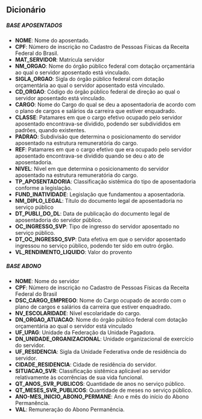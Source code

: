 ## Dicionário
##### BASE APOSENTADOS
- **NOME**: Nome do aposentado.
- **CPF**: Número de inscrição no Cadastro de Pessoas Físicas da Receita Federal do Brasil.
- **MAT_SERVIDOR**: Matrícula servidor
- **NM_ORGAO**: Nome do órgão público federal com dotação orçamentária ao qual o servidor aposentado está vinculado.
- **SIGLA_ORGAO**: Sigla do órgão público federal com dotação orçamentária ao qual o servidor aposentado está vinculado.
- **CD_ORGAO**: Código do órgão público federal de direção ao qual o servidor aposentado está vinculado.
- **CARGO**: Nome do Cargo do qual se deu a aposentadoria de acordo com o plano de cargos e salários da carreira que estiver enquadrado.
- **CLASSE**: Patamares em que o cargo efetivo ocupado pelo servidor aposentado encontrava-se dividido, podendo ser subdivididos em padrões, quando existentes.
- **PADRAO**: Subdivisão que determina o posicionamento do servidor aposentado na estrutura remuneratória do cargo.
- **REF**: Patamares em que o cargo efetivo que era ocupado pelo servidor aposentado encontrava-se dividido quando se deu o ato de aposentadoria.
- **NIVEL**: Nível em que determina o posicionamento do servidor aposentado na estrutura remuneratória do cargo.
- **TP_APOSENTADORIA**: Classificação sistêmica do tipo de aposentadoria conforme a legislação.
- **FUND_INATIVIDADE**: Legislação que fundamentou a aposentadoria.
- **NM_DIPLO_LEGAL**: Título do documento legal de aposentadoria no serviço público
- **DT_PUBLI_DO_DL**: Data de publicação do documento legal de aposentadoria do servidor público.
- **OC_INGRESSO_SVP**: Tipo de ingresso do servidor aposentado no serviço público.
- **DT_OC_INGRESSO_SVP**: Data efetiva em que o servidor aposentado ingressou no serviço público, podendo ter sido em outro órgão.
- **VL_RENDIMENTO_LIQUIDO**: Valor do provento

##### BASE ABONO
- **NOME**: Nome do servidor 
- **CPF**:  Número de inscrição no Cadastro de Pessoas Físicas da Receita Federal do Brasil
- **DSC_CARGO_EMPREGO**: Nome do Cargo ocupado de acordo com o plano de cargos e salários da carreira que estiver enquadrado.
- **NV_ESCOLARIDADE**: Nível escolaridade do cargo.
- **DN_ORGAO_ATUACAO**: Nome do órgão público federal com dotação orçamentária ao qual o servidor está vinculado
- **UF_UPAG**: Unidade da Federação da Unidade Pagadora.
- **DN_UNIDADE_ORGANIZACIONAL**: Unidade organizacional de exercício do servidor.
- **UF_RESIDENCIA**: Sigla da Unidade Federativa onde de residência do servidor.
- **CIDADE_RESIDENCIA**: Cidade de residência do servidor.
- **SITUACAO_SVR**: Classificação sistêmica aplicável ao servidor relativamente às ocorrências de sua vida funcional.
- **QT_ANOS_SVR_PUBLICOS**: Quantidade de anos no serviço público.
- **QT_MESES_SVR_PUBLICOS**: Quantidade de meses no serviço público.
- **ANO-MES_INICIO_ABONO_PERMANE**: Ano e mês do início do Abono Permanência.
- **VAL**: Remuneração do Abono Permanência.